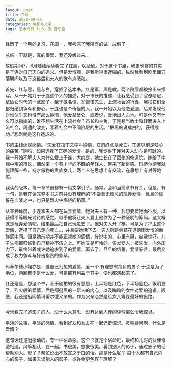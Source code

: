 ```yaml
---
layout: post
title: 杂谈
date: 2020-08-26
categories: 电影与文学
tags: 艺术真假 life 爱 音乐剧
---
```


经历了一个月的复习，在周一，我考完了我所有的试。放假了。

总结一下就是，真的很累，我还没缓过来。

放假期间7，8月陆陆续续看完了红黑，以及剧。对于这个书里，我更欣赏的其实是于连对自己志向的追求。但是爱情观，是我觉得很迷糊的。纵然我看到剧里面刀落瞬间以及于连最后和夫人的歌有点感动。

首先，红与黑，黑与白，穿插了这本书。红是军，黑是教。两个阶层都被拎出来描写。从一开始对于于连这个人的描述，对于市长的描述，让我感受到了官僚阶层，拿破仑时代的一点影子。至于匿名信，瓦雷诺先生，上流社会的行径，我把它们全都归结到争斗和野心。于连也是个奇怪的人，我一开始以为他恋爱脑，后来发现他对谁似乎又也没有那么钟情，他爱拿破仑，或者说，爱地出人头地。可是他又有什么可以指摘的，谁不想生活在上流社会？市长和主角，于连想当教士和转而进入上流社会，周遭的改变，写着社会中不同阶层的生活。“把黑的说成白的，获得成功。”悲剧就是这样造成的。

书的主线还是感情。“恋爱在拉丁文中叫钟情，它的终点是死亡。在这以前是啮心的痛苦。”是吗，如果选择了正确的爱情。是的，我觉得于连对夫人动心是可耻的。我一开始不解夫人为什么爱上于连，大约是，她生长在了固化的修道院，嫁给了中规中矩的市长，偶然来一个有才华的不羁的年轻人，带来了新鲜感。玛蒂尔德我就能理解一些，持才傲物的贵族女儿，两个人在思想上有交流，在思想上有对等地位。

我读的版本，每一章节前都有一段文学引子。通常，会和当前章节有关，但是，有一句，是我在读完整本书之前并没有理解的“不要毫无顾忌的玩弄爱情，旦旦的信誓在血液之中，也只是烈火中燃烧的稻草。”

从某种角度，于连和夫人都在玩弄爱情，她对夫人有一种，我想要爱她而征服，以获得平等眼光对待的感觉。似乎他将让夫人爱上他作为了一种证明的筹码。这大概就是玩弄爱情吧，结果最后把自己玩进去了。他对夫人开了枪，可是为了捍卫这个爱情，选择了自己走向死亡。，并且要她活下去。夫人则是纠结在道德雨爱情的新鲜感中间。但是她前期并不能正视她的感情，传说中的，心里有疑，自我惊吓。儿子生病都归结到自己精神不洁之上。可她又是可怜的，告发爱人，被告发，内外压力下，最终带着或许她追求到了的爱情，离去了。旦旦的信誓，爱情誓言，最后变成了权力争斗与抨击指责的柴草。

玛蒂尔德小姐亦是，爱自己幻想的爱情，爱一个 有理想有抱负的男子 于连是为了地位，两厢都不是什么爱，可是都有利益于其中，便也都演起来了。

红还是黑，那这个书，音乐剧拍的很有意思，上半场是红色，下半场黑色。很明显了，烈火般的爱情，后是都挺黑的一帮人的内心，以及晦暗的女性对爱的追求。顺便，我还是挺同情玛蒂尔德父亲的。作为父亲必然是给女儿筹谋最好的出路。

------------------------

今天看完了追影子的人，没什么大意思，没有达到人传的评价那么令我惊讶。

平淡的故事，平淡的感情，看到好友和女友在一起还挺惊讶。灵魂疑问啊，什么是爱情？



这句话还是挺感动的。有一种宿命感。这个书就是个宿命吧，最终和儿时的伙伴奇迹相遇，风筝相认，在一起。书很美，想象很美。看到别人的影子，通过影子的话帮助别人。影子？帮忙说出不敢宣之于口的话。那是什么呢？ 每个人都有自己内心的影子，如果去读别人的影子，或许会更包容与理解？
